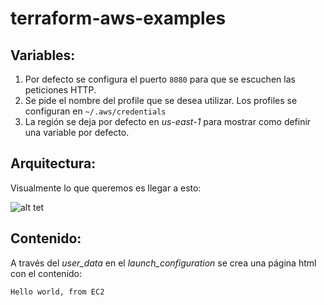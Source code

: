 # terraform-aws-examples

## Variables:

1. Por defecto se configura el puerto `8080` para que se escuchen las peticiones HTTP.
2. Se pide el nombre del profile que se desea utilizar. Los profiles se configuran en `~/.aws/credentials`
3. La región se deja por defecto en *us-east-1* para mostrar como definir una variable por defecto.

## Arquitectura:

Visualmente lo que queremos es llegar a esto:

![alt tet](https://github.com/fadavidos/terraform-aws-examples/images/Topology.png "Topoología")


## Contenido:

A través del *user_data* en el *launch_configuration* se crea una página html con el contenido:

`Hello world, from EC2`